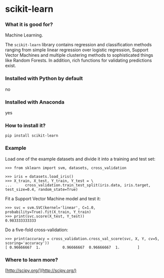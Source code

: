 
# scikit-learn

### What it is good for?

Machine Learning.

The `scikit-learn` library contains regression and classification methods ranging from simple linear regression over logistic regression, Support Vector Machines and multiple clustering methods to sophisticated things like Random Forests. In addition, rich functions for validating predictions exist.

### Installed with Python by default

no

### Installed with Anaconda

yes

### How to install it?

    pip install scikit-learn

### Example

Load one of the example datasets and divide it into a training and test set:

    >>> from sklearn import svm, datasets, cross_validation

    >>> iris = datasets.load_iris()
    >>> X_train, X_test, Y_train, Y_test = \
    ...      cross_validation.train_test_split(iris.data, iris.target, test_size=0.4, random_state=True)

Fit a Support Vector Machine model and test it:

    >>> svc = svm.SVC(kernel='linear', C=1.0, probability=True).fit(X_train, Y_train)
    >>> print(svc.score(X_test, Y_test))
    0.983333333333

Do a five-fold cross-validation:

    >>> print(accuracy = cross_validation.cross_val_score(svc, X, Y, cv=5, scoring='accuracy'))
    [ 0.96666667  1.          0.96666667  0.96666667  1.        ]

### Where to learn more?

[http://scipy.org/](http://scipy.org/)
